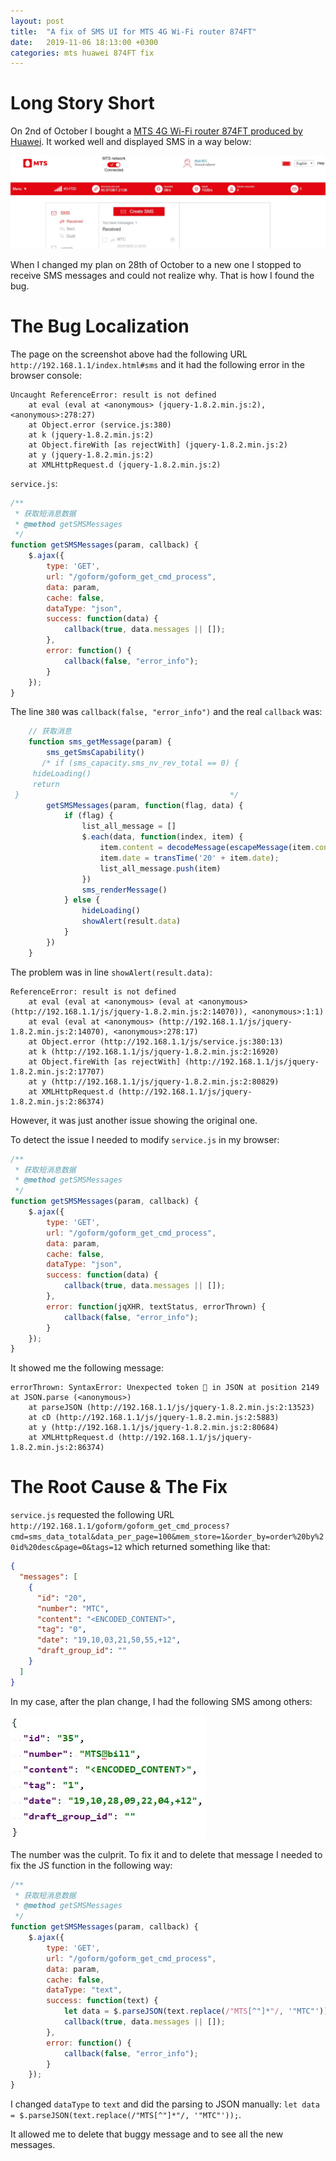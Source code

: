 ```yaml
---
layout: post
title:  "A fix of SMS UI for MTS 4G Wi-Fi router 874FT"
date:   2019-11-06 18:13:00 +0300
categories: mts huawei 874FT fix
---
```

# Long Story Short

On 2nd of October I bought a [MTS 4G Wi-Fi router 874FT produced by Huawei](https://spb.mts.ru/personal/mobilnaya-svyaz/mobilniy-internet/modemy-i-routery/). 
It worked well and displayed SMS in a way below:

![MTS 4G Wi-Fi router 874FT SMS UI](/assets/2019-11-06-mts-huawei-4g-wi-fi-router-fix/sms-ui.jpg)

When I changed my plan on 28th of October to a new one I stopped to receive SMS messages and could 
not realize why. That is how I found the bug.

# The Bug Localization
The page on the screenshot above had the following URL `http://192.168.1.1/index.html#sms` and it 
had the following error in the browser console:
```
Uncaught ReferenceError: result is not defined
    at eval (eval at <anonymous> (jquery-1.8.2.min.js:2), <anonymous>:278:27)
    at Object.error (service.js:380)
    at k (jquery-1.8.2.min.js:2)
    at Object.fireWith [as rejectWith] (jquery-1.8.2.min.js:2)
    at y (jquery-1.8.2.min.js:2)
    at XMLHttpRequest.d (jquery-1.8.2.min.js:2)
```

`service.js`:
```javascript
/**
 * 获取短消息数据
 * @method getSMSMessages
 */
function getSMSMessages(param, callback) {
    $.ajax({
        type: 'GET',
        url: "/goform/goform_get_cmd_process",
        data: param,
        cache: false,
        dataType: "json",
        success: function(data) {
            callback(true, data.messages || []);
        },
        error: function() {
            callback(false, "error_info");
        }
    });
}
```

The line `380` was `callback(false, "error_info")` and the real `callback` was:
```javascript
    // 获取消息
    function sms_getMessage(param) {
        sms_getSmsCapability()
       /* if (sms_capacity.sms_nv_rev_total == 0) {       
     hideLoading()                               
     return                                      
 }                                               */
        getSMSMessages(param, function(flag, data) {
            if (flag) {
                list_all_message = []
                $.each(data, function(index, item) {
                    item.content = decodeMessage(escapeMessage(item.content));
                    item.date = transTime('20' + item.date);
                    list_all_message.push(item)
                })
                sms_renderMessage()
            } else {
                hideLoading()
                showAlert(result.data)
            }
        })
    }
```

The problem was in line `showAlert(result.data)`:
```
ReferenceError: result is not defined
    at eval (eval at <anonymous> (eval at <anonymous> (http://192.168.1.1/js/jquery-1.8.2.min.js:2:14070)), <anonymous>:1:1)
    at eval (eval at <anonymous> (http://192.168.1.1/js/jquery-1.8.2.min.js:2:14070), <anonymous>:278:17)
    at Object.error (http://192.168.1.1/js/service.js:380:13)
    at k (http://192.168.1.1/js/jquery-1.8.2.min.js:2:16920)
    at Object.fireWith [as rejectWith] (http://192.168.1.1/js/jquery-1.8.2.min.js:2:17707)
    at y (http://192.168.1.1/js/jquery-1.8.2.min.js:2:80829)
    at XMLHttpRequest.d (http://192.168.1.1/js/jquery-1.8.2.min.js:2:86374)
```

However, it was just another issue showing the original one. 

To detect the issue I needed to modify `service.js` in my browser:
```javascript
/**
 * 获取短消息数据
 * @method getSMSMessages
 */
function getSMSMessages(param, callback) {
    $.ajax({
        type: 'GET',
        url: "/goform/goform_get_cmd_process",
        data: param,
        cache: false,
        dataType: "json",
        success: function(data) {
            callback(true, data.messages || []);
        },
        error: function(jqXHR, textStatus, errorThrown) {
            callback(false, "error_info");
        }
    });
}
```

It showed me the following message:
```
errorThrown: SyntaxError: Unexpected token  in JSON at position 2149 at JSON.parse (<anonymous>)
    at parseJSON (http://192.168.1.1/js/jquery-1.8.2.min.js:2:13523)
    at cD (http://192.168.1.1/js/jquery-1.8.2.min.js:2:5883)
    at y (http://192.168.1.1/js/jquery-1.8.2.min.js:2:80684)
    at XMLHttpRequest.d (http://192.168.1.1/js/jquery-1.8.2.min.js:2:86374)
```

# The Root Cause & The Fix

`service.js` requested the following URL 
`http://192.168.1.1/goform/goform_get_cmd_process?cmd=sms_data_total&data_per_page=100&mem_store=1&order_by=order%20by%20id%20desc&page=0&tags=12` 
which returned something like that:
```json
{
  "messages": [
    {
      "id": "20",
      "number": "MTC",
      "content": "<ENCODED_CONTENT>",
      "tag": "0",
      "date": "19,10,03,21,50,55,+12",
      "draft_group_id": ""
    }
  ]
}
```

In my case, after the plan change, I had the following SMS among others:

![A wrong number](/assets/2019-11-06-mts-huawei-4g-wi-fi-router-fix/wrong-number.jpg)

The number was the culprit. To fix it and to delete that message I needed to fix the JS function in 
the following way:
```javascript
/**
 * 获取短消息数据
 * @method getSMSMessages
 */
function getSMSMessages(param, callback) {
    $.ajax({
        type: 'GET',
        url: "/goform/goform_get_cmd_process",
        data: param,
        cache: false,
        dataType: "text",
        success: function(text) {
            let data = $.parseJSON(text.replace(/"MTS[^"]*"/, '"MTC"'));
            callback(true, data.messages || []);
        },
        error: function() {
            callback(false, "error_info");
        }
    });
}
```

I changed `dataType` to `text` and did the parsing to JSON manually: `let data = $.parseJSON(text.replace(/"MTS[^"]*"/, '"MTC"'));`.

It allowed me to delete that buggy message and to see all the new messages.
